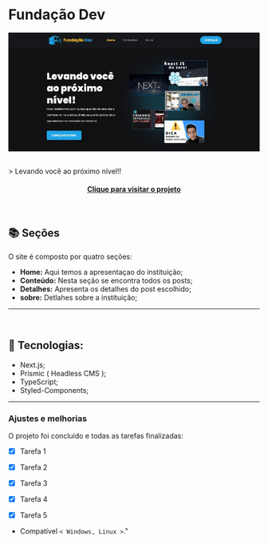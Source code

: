 # Fundação Dev

<!---Esses são exemplos. Veja https://shields.io para outras pessoas ou para personalizar este conjunto de escudos. Você pode querer incluir dependências, status do projeto e informações de licença aqui--->
  <p align="center">
  <img align="center" src="public/images/fundacao-dev-read-me.JPG" alt="fundação dev">
  <p>

<br>
    > Levando você ao próximo nível!!
    
    
<h4 align="center"><a href="https://dogs-rede-social-cachorro.netlify.app/" target="_blank">Clique para visitar o projeto</a></h4>

<br>


## 📚 Seções

O site é composto por quatro seções:

- **Home:** Aqui temos a apresentaçao do instituição;
- **Conteúdo:** Nesta seção se encontra todos os posts;
- **Detalhes:** Apresenta os detalhes do post escolhido;
- **sobre:** Detlahes sobre a instituição;


---
<br>

## 🚀  Tecnologias:


- Next.js;
- Prismic ( Headless CMS );
- TypeScript;
- Styled-Components;


---

### Ajustes e melhorias

O projeto foi concluído e todas as tarefas finalizadas:

- [x] Tarefa 1
- [x] Tarefa 2
- [x] Tarefa 3
- [x] Tarefa 4
- [x] Tarefa 5


* Compatível `< Windows, Linux >`."

<br>
